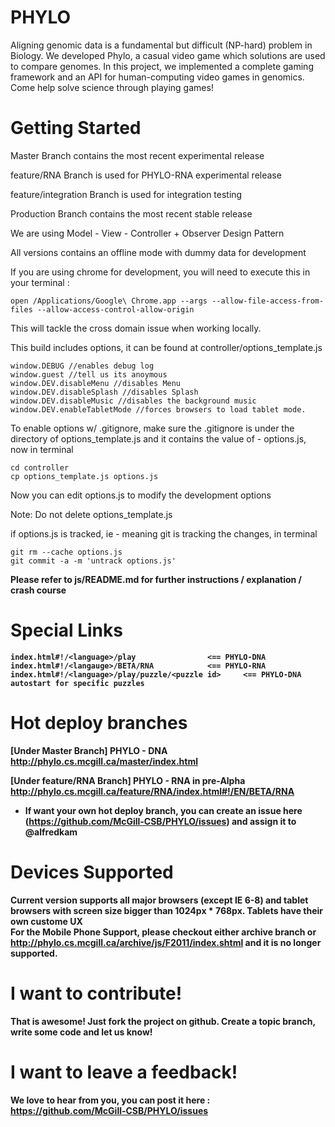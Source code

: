 PHYLO
=====
Aligning genomic data is a fundamental but difficult (NP-hard) problem in Biology. We developed Phylo, a casual video game which solutions are used to compare genomes.  In this project, we implemented a complete gaming framework and an API for human-computing video games in genomics.  Come help solve science through playing games!

Getting Started
=====
Master Branch contains the most recent experimental release

feature/RNA Branch is used for PHYLO-RNA experimental release

feature/integration Branch is used for integration testing 

Production Branch contains the most recent stable release

We are using Model - View - Controller + Observer Design Pattern

All versions contains an offline mode with dummy data for development 

If you are using chrome for development, you will need to execute this in your terminal : 

	open /Applications/Google\ Chrome.app --args --allow-file-access-from-files --allow-access-control-allow-origin

This will tackle the cross domain issue when working locally. 

This build includes options, it can be found at controller/options_template.js

	window.DEBUG //enables debug log
	window.guest //tell us its anoymous
	window.DEV.disableMenu //disables Menu
	window.DEV.disableSplash //disables Splash 
	window.DEV.disableMusic //disables the background music
	window.DEV.enableTabletMode //forces browsers to load tablet mode.

To enable options w/ .gitignore, make sure the .gitignore is under the directory of options_template.js and it contains the value of - options.js, now in terminal

	cd controller
	cp options_template.js options.js
	
Now you can edit options.js to modify the development options

Note: Do not delete options_template.js

if options.js is tracked, ie - meaning git is tracking the changes, in terminal

	git rm --cache options.js
	git commit -a -m 'untrack options.js'

<b>Please refer to js/README.md for further instructions / explanation / crash course<b>

Special Links
====

	index.html#!/<language>/play				<== PHYLO-DNA
	index.html#!/<langauge>/BETA/RNA			<== PHYLO-RNA
	index.html#!/<language>/play/puzzle/<puzzle id>		<== PHYLO-DNA autostart for specific puzzles


Hot deploy branches
=====
[Under Master Branch]
PHYLO - DNA 
http://phylo.cs.mcgill.ca/master/index.html

[Under feature/RNA Branch]
PHYLO - RNA in pre-Alpha
http://phylo.cs.mcgill.ca/feature/RNA/index.html#!/EN/BETA/RNA

- If want your own hot deploy branch, you can create an issue here (https://github.com/McGill-CSB/PHYLO/issues) and assign it to @alfredkam

Devices Supported
=====
Current version supports all major browsers (except IE 6-8) and tablet browsers with screen size bigger than 1024px * 768px.  Tablets have their own custome UX <br>
For the Mobile Phone Support, please checkout either archive branch or http://phylo.cs.mcgill.ca/archive/js/F2011/index.shtml and it is no longer supported.  

I want to contribute!
=====
That is awesome! Just fork the project on github.  Create a topic branch, write some code and let us know!

I want to leave a feedback!
=====
We love to hear from you, you can post it here : https://github.com/McGill-CSB/PHYLO/issues

